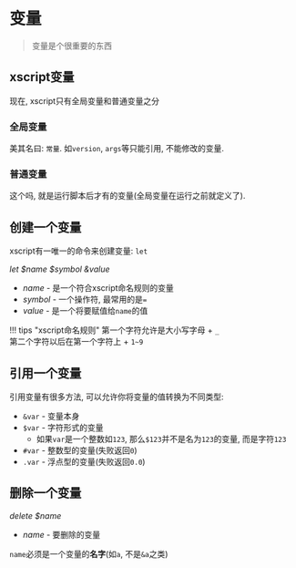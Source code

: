 # 变量
> 变量是个很重要的东西

## xscript变量
现在, xscript只有全局变量和普通变量之分

### 全局变量
美其名曰: `常量`. 如`version`, `args`等只能引用, 不能修改的变量.

### 普通变量
这个吗, 就是运行脚本后才有的变量(全局变量在运行之前就定义了).

## 创建一个变量
xscript有一唯一的命令来创建变量: `let`

*let $name $symbol &value*

  - *name* - 是一个符合xscript命名规则的变量
  - *symbol* - 一个操作符, 最常用的是`=`
  - *value* - 是一个将要赋值给`name`的值 

!!! tips "xscript命名规则"
	第一个字符允许是大小写字母 + `_`<br>
	第二个字符以后在第一个字符上 + `1~9`

## 引用一个变量
引用变量有很多方法, 可以允许你将变量的值转换为不同类型:

  - `&var` - 变量本身
  - `$var` - 字符形式的变量
    * 如果`var`是一个整数如`123`, 那么`$123`并不是名为`123`的变量, 而是字符`123`
  - `#var` - 整数型的变量(失败返回`0`)
  - `.var` - 浮点型的变量(失败返回`0.0`)

## 删除一个变量
*delete $name*
  
  - *name* - 要删除的变量

`name`必须是一个变量的**名字**(如`a`, 不是`&a`之类)
